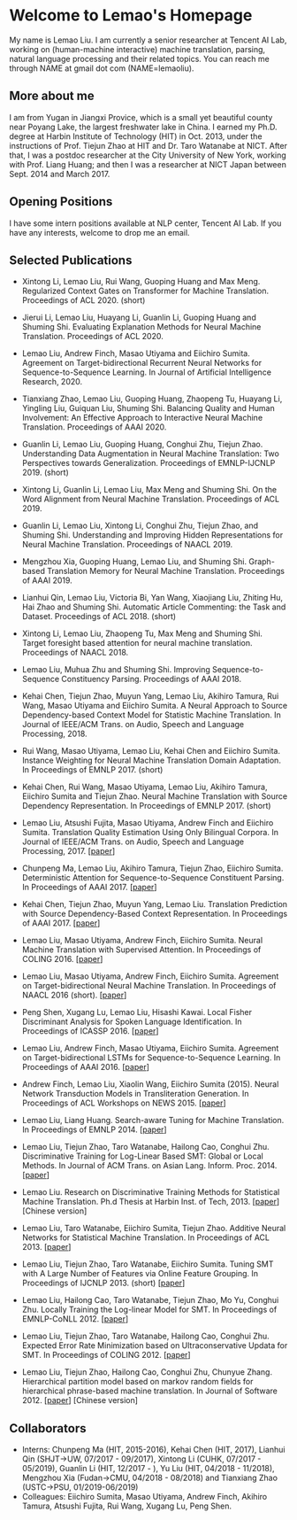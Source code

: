 # Welcome to Lemao's Homepage

My name is Lemao Liu. I am currently a senior researcher at Tencent AI Lab, working on (human-machine interactive) machine translation, parsing, natural language processing and their related topics. You can reach me through NAME at gmail dot com (NAME=lemaoliu).

## More about me

I am from Yugan in Jiangxi Provice, which is a small yet beautiful county near Poyang Lake, the largest freshwater lake in China. I earned my Ph.D. degree at Harbin Institute of Technology (HIT) in Oct. 2013, under the instructions of Prof. Tiejun Zhao at HIT and Dr. Taro Watanabe at NICT. After that, I was a postdoc researcher at the City University of New York, working with Prof. Liang Huang; and then I was a researcher at NICT Japan between Sept. 2014 and March 2017. 


## Opening Positions
I have some intern positions available at NLP center, Tencent AI Lab. If you have any interests, welcome to drop me an email. 

## Selected Publications

- Xintong Li, Lemao Liu, Rui Wang, Guoping Huang and Max Meng. Regularized Context Gates on Transformer for Machine Translation. Proceedings of ACL 2020. (short) 

- Jierui Li, Lemao Liu, Huayang Li, Guanlin Li, Guoping Huang and Shuming Shi. Evaluating Explanation Methods for Neural Machine Translation. Proceedings of ACL 2020.

- Lemao Liu, Andrew Finch, Masao Utiyama and Eiichiro Sumita. Agreement on Target-bidirectional Recurrent Neural Networks for Sequence-to-Sequence Learning. In Journal of Artificial Intelligence Research, 2020.

- Tianxiang Zhao, Lemao Liu, Guoping Huang, Zhaopeng Tu, Huayang Li, Yingling Liu, Guiquan Liu, Shuming Shi. Balancing Quality and Human Involvement: An Effective Approach to Interactive Neural Machine Translation. 
Proceedings of AAAI 2020. 

- Guanlin Li, Lemao Liu, Guoping Huang, Conghui Zhu, Tiejun Zhao. Understanding Data Augmentation in Neural Machine Translation: Two Perspectives towards Generalization. Proceedings of EMNLP-IJCNLP 2019. (short)

- Xintong Li, Guanlin Li, Lemao Liu, Max Meng and Shuming Shi. On the Word Alignment from Neural Machine Translation. Proceedings of ACL 2019. 

- Guanlin Li, Lemao Liu, Xintong Li, Conghui Zhu, Tiejun Zhao, and Shuming Shi. Understanding and Improving Hidden Representations for Neural Machine Translation. Proceedings of NAACL 2019. 

- Mengzhou Xia, Guoping Huang, Lemao Liu, and Shuming Shi. Graph-based Translation Memory for Neural Machine Translation. Proceedings of AAAI 2019. 

- Lianhui Qin, Lemao Liu, Victoria Bi, Yan Wang, Xiaojiang Liu, Zhiting Hu, Hai Zhao and Shuming Shi. Automatic Article Commenting: the Task and Dataset. Proceedings of ACL 2018. (short)

- Xintong Li, Lemao Liu, Zhaopeng Tu, Max Meng and Shuming Shi. Target foresight based attention for neural machine translation. Proceedings of NAACL 2018.

- Lemao Liu, Muhua Zhu and Shuming Shi. Improving Sequence-to-Sequence Constituency Parsing. Proceedings of AAAI 2018. 

- Kehai Chen, Tiejun Zhao, Muyun Yang, Lemao Liu, Akihiro Tamura, Rui Wang, Masao Utiyama and Eiichiro Sumita. A Neural Approach to Source Dependency-based Context Model for Statistic Machine Translation. In Journal of IEEE/ACM Trans. on Audio, Speech and Language Processing, 2018. 

- Rui Wang, Masao Utiyama, Lemao Liu, Kehai Chen and Eiichiro Sumita. Instance Weighting for Neural Machine Translation Domain Adaptation. In Proceedings of EMNLP 2017. (short)

- Kehai Chen, Rui Wang, Masao Utiyama, Lemao Liu, Akihiro Tamura, Eiichiro Sumita and Tiejun Zhao. Neural Machine Translation with Source Dependency Representation. In Proceedings of EMNLP 2017. (short) 

- Lemao Liu, Atsushi Fujita, Masao Utiyama, Andrew Finch and Eiichiro Sumita. Translation Quality Estimation Using Only Bilingual Corpora. In Journal of IEEE/ACM Trans. on Audio, Speech and Language Processing, 2017. [[paper](http://ieeexplore.ieee.org/abstract/document/7949019/)]

- Chunpeng Ma, Lemao Liu, Akihiro Tamura, Tiejun Zhao, Eiichiro Sumita. Deterministic Attention for Sequence-to-Sequence Constituent Parsing. In Proceedings of AAAI 2017. [[paper](http://www.aaai.org/Conferences/AAAI/2017/aaai17program.pdf)]

- Kehai Chen, Tiejun Zhao, Muyun Yang, Lemao Liu. Translation Prediction with Source Dependency-Based Context Representation. In Proceedings of AAAI 2017. [[paper](http://www.aaai.org/Conferences/AAAI/2017/aaai17program.pdf)]

- Lemao Liu, Masao Utiyama, Andrew Finch, Eiichiro Sumita. Neural Machine Translation with Supervised Attention. In Proceedings of COLING 2016. [[paper](http://aclweb.org/anthology/C/C16/C16-1291.pdf)]

- Lemao Liu, Masao Utiyama, Andrew Finch, Eiichiro Sumita. Agreement on Target-bidirectional Neural Machine Translation. In Proceedings of NAACL 2016 (short). [[paper](http://www.aclweb.org/anthology/N16-1046)]

- Peng Shen, Xugang Lu, Lemao Liu, Hisashi Kawai. Local Fisher Discriminant Analysis for Spoken Language Identification. In Proceedings of ICASSP 2016. [[paper](http://ieeexplore.ieee.org/stamp/stamp.jsp?arnumber=7472794)]

- Lemao Liu, Andrew Finch, Masao Utiyama, Eiichiro Sumita. Agreement on Target-bidirectional LSTMs for Sequence-to-Sequence Learning. In Proceedings of AAAI 2016. [[paper](http://www.aaai.org/ocs/index.php/AAAI/AAAI16/paper/view/12028)]

- Andrew Finch, Lemao Liu, Xiaolin Wang, Eiichiro Sumita (2015). Neural Network Transduction Models in Transliteration Generation. In Proceedings of ACL Workshops on NEWS 2015. [[paper](http://www.aclweb.org/anthology/W15-3909)]

- Lemao Liu, Liang Huang. Search-aware Tuning for Machine Translation. In Proceedings of EMNLP 2014. [[paper](http://aclweb.org/anthology/D/D14/D14-1209.pdf)]

- Lemao Liu, Tiejun Zhao, Taro Watanabe, Hailong Cao, Conghui Zhu. Discriminative Training for Log-Linear Based SMT: Global or Local Methods. In Journal of ACM Trans. on Asian Lang. Inform. Proc. 2014. [[paper](http://dl.acm.org/citation.cfm?id=2637478)]

- Lemao Liu. Research on Discriminative Training Methods for Statistical Machine Translation. Ph.d Thesis at Harbin Inst. of Tech, 2013. [[paper](https://docs.google.com/viewer?a=v&pid=sites&srcid=ZGVmYXVsdGRvbWFpbnxsZW1hb2xpdXxneDo3NTgwYTE5NzhhMjVlOTZh)] [Chinese version]

- Lemao Liu, Taro Watanabe, Eiichiro Sumita, Tiejun Zhao. Additive Neural Networks for Statistical Machine Translation. In Proceedings of ACL 2013. [[paper](http://www.aclweb.org/anthology/P13-1078)]

- Lemao Liu, Tiejun Zhao, Taro Watanabe, Eiichiro Sumita. Tuning SMT with A Large Number of Features via Online Feature Grouping. In Proceedings of IJCNLP 2013. (short) [[paper](http://www.aclweb.org/anthology/I13-1032)]

- Lemao Liu, Hailong Cao, Taro Watanabe, Tiejun Zhao, Mo Yu, Conghui Zhu. Locally Training the Log-linear Model for SMT. In Proceedings of EMNLP-CoNLL 2012. [[paper](http://www.aclweb.org/anthology/D12-1037)]

- Lemao Liu, Tiejun Zhao, Taro Watanabe, Hailong Cao, Conghui Zhu. Expected Error Rate Minimization based on Ultraconservative Updata for SMT. In Proceedings of COLING 2012. [[paper](http://www.aclweb.org/anthology/C12-2071)]

- Lemao Liu, Tiejun Zhao, Hailong Cao, Conghui Zhu, Chunyue Zhang. Hierarchical partition model based on markov random fields for hierarchical phrase-based machine translation. In Journal of Software 2012. [[paper](http://www.jos.org.cn/ch/reader/create_pdf.aspx?file_no=4207)] [Chinese version]

## Collaborators

- Interns: Chunpeng Ma (HIT, 2015-2016), Kehai Chen (HIT, 2017), Lianhui Qin (SHJT->UW, 07/2017 - 09/2017), Xintong Li (CUHK, 07/2017 - 05/2019), Guanlin Li (HIT, 12/2017 - ), Yu Liu (HIT, 04/2018 - 11/2018), Mengzhou Xia (Fudan->CMU, 04/2018 - 08/2018) and Tianxiang Zhao (USTC->PSU, 01/2019-06/2019)
- Colleagues: Eiichiro Sumita, Masao Utiyama, Andrew Finch, Akihiro Tamura, Atsushi Fujita, Rui Wang, Xugang Lu, Peng Shen.

